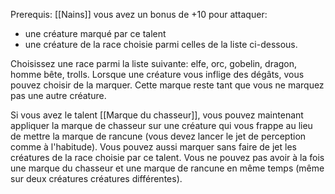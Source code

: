 Prerequis: [[Nains]]
vous avez un bonus de +10 pour attaquer:
- une créature marqué par ce talent
- une créature de la race choisie parmi celles de la liste ci-dessous.

Choisissez une race parmi la liste suivante: elfe, orc, gobelin, dragon, homme bête, trolls.
Lorsque une créature vous inflige des dégâts, vous pouvez choisir de la marquer. Cette marque reste tant que vous ne marquez pas une autre créature.

Si vous avez le talent [[Marque du chasseur]], vous pouvez maintenant appliquer la marque de chasseur sur une créature qui vous frappe au lieu de mettre la marque de rancune (vous devez lancer le jet de perception comme à l'habitude). Vous pouvez aussi marquer sans faire de jet les créatures de la race choisie par ce talent. Vous ne pouvez pas avoir à la fois une marque du chasseur et une marque de rancune en même temps (même sur deux créatures créatures différentes).